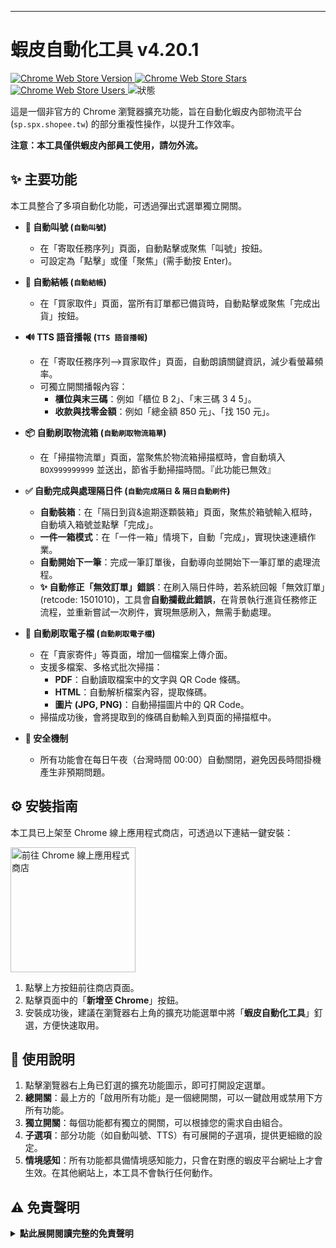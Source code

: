 ---

# 蝦皮自動化工具 v4.20.1

<p>
  <a href="https://chromewebstore.google.com/detail/gjlkkpgkdecjgcnekbgbcidokfcnciig">
    <img src="https://img.shields.io/chrome-web-store/v/gjlkkpgkdecjgcnekbgbcidokfcnciig.svg" alt="Chrome Web Store Version">
  </a>
  <a href="https://chromewebstore.google.com/detail/gjlkkpgkdecjgcnekbgbcidokfcnciig">
    <img src="https://img.shields.io/chrome-web-store/stars/gjlkkpgkdecjgcnekbgbcidokfcnciig.svg" alt="Chrome Web Store Stars">
  </a>
  <a href="https://chromewebstore.google.com/detail/gjlkkpgkdecjgcnekbgbcidokfcnciig">
    <img src="https://img.shields.io/chrome-web-store/users/gjlkkpgkdecjgcnekbgbcidokfcnciig.svg" alt="Chrome Web Store Users">
  </a>
  <img src="https://img.shields.io/badge/狀態-內部使用-green.svg" alt="狀態">
</p>

這是一個非官方的 Chrome 瀏覽器擴充功能，旨在自動化蝦皮內部物流平台 (`sp.spx.shopee.tw`) 的部分重複性操作，以提升工作效率。

**注意：本工具僅供蝦皮內部員工使用，請勿外流。**

## ✨ 主要功能

本工具整合了多項自動化功能，可透過彈出式選單獨立開關。

-   **🔀 自動叫號 (`自動叫號`)**
    -   在「寄取任務序列」頁面，自動點擊或聚焦「叫號」按鈕。
    -   可設定為「點擊」或僅「聚焦」(需手動按 Enter)。

-   **🛒 自動結帳 (`自動結帳`)**
    -   在「買家取件」頁面，當所有訂單都已備貨時，自動點擊或聚焦「完成出貨」按鈕。

-   **🔊 TTS 語音播報 (`TTS 語音播報`)**
    -   在「寄取任務序列-->買家取件」頁面，自動朗讀關鍵資訊，減少看螢幕頻率。
    -   可獨立開關播報內容：
        -   **櫃位與末三碼**：例如「櫃位 B 2」、「末三碼 3 4 5」。
        -   **收款與找零金額**：例如「總金額 850 元」、「找 150 元」。

-   **📦 自動刷取物流箱 (`自動刷取物流箱單`)**
    -   在「掃描物流單」頁面，當聚焦於物流箱掃描框時，會自動填入 `BOX999999999` 並送出，節省手動掃描時間。『此功能已無效』

-   **✅ 自動完成與處理隔日件 (`自動完成隔日` & `隔日自動刷件`)**
    -   **自動裝箱**：在「隔日到貨&逾期逐顆裝箱」頁面，聚焦於箱號輸入框時，自動填入箱號並點擊「完成」。
    -   **一件一箱模式**：在「一件一箱」情境下，自動「完成」，實現快速連續作業。
    -   **自動開始下一筆**：完成一筆訂單後，自動導向並開始下一筆訂單的處理流程。
    -   **✨ 自動修正「無效訂單」錯誤**：在刷入隔日件時，若系統回報「無效訂單」(retcode: 1501010)，工具會**自動攔截此錯誤**，在背景執行進貨任務修正流程，並重新嘗試一次刷件，實現無感刷入，無需手動處理。

-   **📄 自動刷取電子檔 (`自動刷取電子檔`)**
    -   在「賣家寄件」等頁面，增加一個檔案上傳介面。
    -   支援多檔案、多格式批次掃描：
        -   **PDF**：自動讀取檔案中的文字與 QR Code 條碼。
        -   **HTML**：自動解析檔案內容，提取條碼。
        -   **圖片 (JPG, PNG)**：自動掃描圖片中的 QR Code。
    -   掃描成功後，會將提取到的條碼自動輸入到頁面的掃描框中。

-   **🌙 安全機制**
    -   所有功能會在每日午夜（台灣時間 00:00）自動關閉，避免因長時間掛機產生非預期問題。

## ⚙️ 安裝指南

本工具已上架至 Chrome 線上應用程式商店，可透過以下連結一鍵安裝：

<a href="https://chromewebstore.google.com/detail/gjlkkpgkdecjgcnekbgbcidokfcnciig" target="_blank">
  <img src="https://fonts.gstatic.com/s/i/productlogos/chrome_store/v7/192px.svg" alt="前往 Chrome 線上應用程式商店" width="200">
</a>

1.  點擊上方按鈕前往商店頁面。
2.  點擊頁面中的「**新增至 Chrome**」按鈕。
3.  安裝成功後，建議在瀏覽器右上角的擴充功能選單中將「**蝦皮自動化工具**」釘選，方便快速取用。

## 🚀 使用說明

1.  點擊瀏覽器右上角已釘選的擴充功能圖示，即可打開設定選單。
2.  **總開關**：最上方的「啟用所有功能」是一個總開關，可以一鍵啟用或禁用下方所有功能。
3.  **獨立開關**：每個功能都有獨立的開關，可以根據您的需求自由組合。
4.  **子選項**：部分功能（如自動叫號、TTS）有可展開的子選項，提供更細緻的設定。
5.  **情境感知**：所有功能都具備情境感知能力，只會在對應的蝦皮平台網址上才會生效。在其他網站上，本工具不會執行任何動作。

## ⚠️ 免責聲明

<details>
<summary><strong>點此展開閱讀完整的免責聲明</strong></summary>

### **蝦皮自動化工具 (v4.20.1) 免責聲明**

**重要提示：本工具僅限蝦皮 (Shopee) 內部員工基於提升工作效率之目的使用。安裝與使用本工具前，請務必詳細閱讀、理解並同意以下所有條款。**

1.  **按「原樣」提供，不作任何保證**
    本工具是為特定工作流程設計的輔助軟體，按「現狀」及「可用」的基礎提供。開發者不對其功能的完整性、準確性、穩定性、即時性或無錯誤運行提供任何明示或暗示的保證。

2.  **使用者須自行承擔全部責任**
    使用者需對透過本工具執行的所有自動化操作（包括但不限於：自動叫號、自動結帳、自動刷件、自動裝箱等）的結果負全部責任。本工具僅為輔助性質，使用者仍有責任監督其操作過程並核對最終結果的正確性。

3.  **系統依賴與潛在風險**
    本工具的功能高度依賴於蝦皮內部平台 (`sp.spx.shopee.tw`) 的當前結構與應用程式介面 (API)。
    *   **攔截與修改行為**：本工具的部分核心功能（如「隔日自動刷件」）會攔截並修改您瀏覽器與蝦皮伺服器之間的網路請求，以修正特定錯誤（如 `INVALID_ORDER_RETCODE`）。
    *   **系統變更風險**：若蝦皮內部平台進行任何更新、改版或流程變更，可能導致本工具功能失效、產生非預期錯誤、或造成資料不一致。此類風險由使用者自行承擔。

4.  **數據與操作完整性**
    因系統變更、網路延遲、或工具本身的潛在缺陷，使用本工具可能引發操作失誤、數據錯誤等問題。對於因使用本工具而可能導致的任何直接或間接的營運損失、數據丟失或帳務問題，開發者概不負責。

5.  **非官方支援**
    本工具為非蝦皮官方發布的軟體，不受公司 IT 部門或任何官方團隊的技術支援。所有問題回報與維護皆由開發者在能力所及範圍內進行，不保證即時回應或修復。

6.  **遵守公司規範**
    使用者在使用本工具時，仍應嚴格遵守蝦皮所有的公司政策與內部作業規範。本工具旨在提升效率，不得用於任何違反公司規定的行為。

7.  **自動停用機制**
    本工具內建安全機制，將在每日午夜（台灣時間 00:00）自動禁用所有功能，以避免長時間掛機可能產生的未知問題。使用者需在次日手動重新啟用。

**一旦您點擊「新增至 Chrome」並啟用本擴充功能，即表示您已完整閱讀、充分理解並自願同意上述所有免責聲明條款，並願意自行承擔所有使用風險。**

</details>